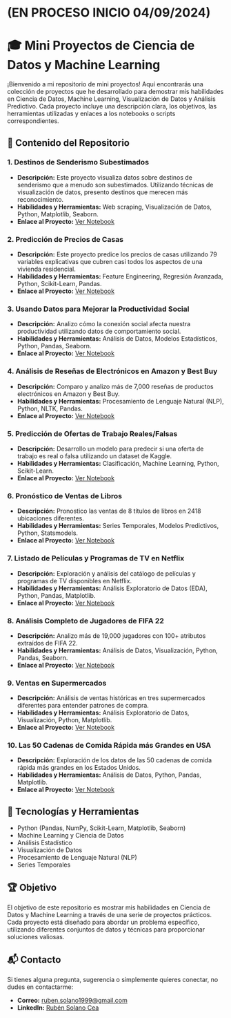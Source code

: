 # (EN PROCESO INICIO 04/09/2024)

# 🎓 Mini Proyectos de Ciencia de Datos y Machine Learning

¡Bienvenido a mi repositorio de mini proyectos! Aquí encontrarás una colección de proyectos que he desarrollado para demostrar mis habilidades en Ciencia de Datos, Machine Learning, Visualización de Datos y Análisis Predictivo. Cada proyecto incluye una descripción clara, los objetivos, las herramientas utilizadas y enlaces a los notebooks o scripts correspondientes.

## 📁 Contenido del Repositorio

### 1. **Destinos de Senderismo Subestimados**
- **Descripción:** Este proyecto visualiza datos sobre destinos de senderismo que a menudo son subestimados. Utilizando técnicas de visualización de datos, presento destinos que merecen más reconocimiento.
- **Habilidades y Herramientas:** Web scraping, Visualización de Datos, Python, Matplotlib, Seaborn.
- **Enlace al Proyecto:** [Ver Notebook](enlace-a-notebook)

### 2. **Predicción de Precios de Casas**
- **Descripción:** Este proyecto predice los precios de casas utilizando 79 variables explicativas que cubren casi todos los aspectos de una vivienda residencial.
- **Habilidades y Herramientas:** Feature Engineering, Regresión Avanzada, Python, Scikit-Learn, Pandas.
- **Enlace al Proyecto:** [Ver Notebook](enlace-a-notebook)

### 3. **Usando Datos para Mejorar la Productividad Social**
- **Descripción:** Analizo cómo la conexión social afecta nuestra productividad utilizando datos de comportamiento social.
- **Habilidades y Herramientas:** Análisis de Datos, Modelos Estadísticos, Python, Pandas, Seaborn.
- **Enlace al Proyecto:** [Ver Notebook](enlace-a-notebook)

### 4. **Análisis de Reseñas de Electrónicos en Amazon y Best Buy**
- **Descripción:** Comparo y analizo más de 7,000 reseñas de productos electrónicos en Amazon y Best Buy.
- **Habilidades y Herramientas:** Procesamiento de Lenguaje Natural (NLP), Python, NLTK, Pandas.
- **Enlace al Proyecto:** [Ver Notebook](enlace-a-notebook)

### 5. **Predicción de Ofertas de Trabajo Reales/Falsas**
- **Descripción:** Desarrollo un modelo para predecir si una oferta de trabajo es real o falsa utilizando un dataset de Kaggle.
- **Habilidades y Herramientas:** Clasificación, Machine Learning, Python, Scikit-Learn.
- **Enlace al Proyecto:** [Ver Notebook](enlace-a-notebook)

### 6. **Pronóstico de Ventas de Libros**
- **Descripción:** Pronostico las ventas de 8 títulos de libros en 2418 ubicaciones diferentes.
- **Habilidades y Herramientas:** Series Temporales, Modelos Predictivos, Python, Statsmodels.
- **Enlace al Proyecto:** [Ver Notebook](enlace-a-notebook)

### 7. **Listado de Películas y Programas de TV en Netflix**
- **Descripción:** Exploración y análisis del catálogo de películas y programas de TV disponibles en Netflix.
- **Habilidades y Herramientas:** Análisis Exploratorio de Datos (EDA), Python, Pandas, Matplotlib.
- **Enlace al Proyecto:** [Ver Notebook](enlace-a-notebook)

### 8. **Análisis Completo de Jugadores de FIFA 22**
- **Descripción:** Analizo más de 19,000 jugadores con 100+ atributos extraídos de FIFA 22.
- **Habilidades y Herramientas:** Análisis de Datos, Visualización, Python, Pandas, Seaborn.
- **Enlace al Proyecto:** [Ver Notebook](enlace-a-notebook)

### 9. **Ventas en Supermercados**
- **Descripción:** Análisis de ventas históricas en tres supermercados diferentes para entender patrones de compra.
- **Habilidades y Herramientas:** Análisis Exploratorio de Datos, Visualización, Python, Matplotlib.
- **Enlace al Proyecto:** [Ver Notebook](enlace-a-notebook)

### 10. **Las 50 Cadenas de Comida Rápida más Grandes en USA**
- **Descripción:** Exploración de los datos de las 50 cadenas de comida rápida más grandes en los Estados Unidos.
- **Habilidades y Herramientas:** Análisis de Datos, Python, Pandas, Matplotlib.
- **Enlace al Proyecto:** [Ver Notebook](enlace-a-notebook)

## 🚀 Tecnologías y Herramientas
- Python (Pandas, NumPy, Scikit-Learn, Matplotlib, Seaborn)
- Machine Learning y Ciencia de Datos
- Análisis Estadístico
- Visualización de Datos
- Procesamiento de Lenguaje Natural (NLP)
- Series Temporales

## 🏆 Objetivo
El objetivo de este repositorio es mostrar mis habilidades en Ciencia de Datos y Machine Learning a través de una serie de proyectos prácticos. Cada proyecto está diseñado para abordar un problema específico, utilizando diferentes conjuntos de datos y técnicas para proporcionar soluciones valiosas.

## 📬 Contacto
Si tienes alguna pregunta, sugerencia o simplemente quieres conectar, no dudes en contactarme:

- **Correo:** [ruben.solano1999@gmail.com](mailto:ruben.solano1999@gmail.com)
- **LinkedIn:** [Rubén Solano Cea]([https://www.linkedin.com/](https://www.linkedin.com/in/rub%C3%A8n-solano-cea-9082b6159/))
